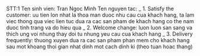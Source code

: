 STT:1
Ten sinh vien: Tran Ngoc Minh
Ten nguyen tac:
_ 1. Satisfy the customer: uu tien lon nhat la thoa man duoc nhu cau cua khach hang, ta lam viec thong qua viec lien tuc dua ra cac san pham de khach hang co the nam duoc tinh trang va do hieu qua
_ 2. Welcome change: luon luon san sang va thich ung voi nhung thay doi tu nhung yeu cau cua khach hang
_ 3. Delivery frequently: thuong xuyen dua ra cac san pham phan mem cho khach hang sau mot khoang thoi gian nhat dinh mot cach dinh ki (theo tuan hoac thang)
